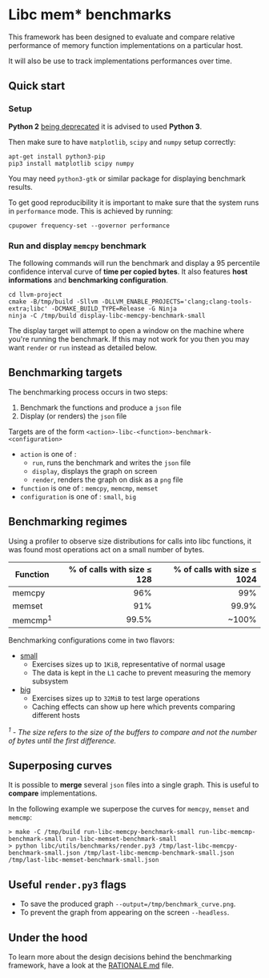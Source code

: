 # Libc mem* benchmarks

This framework has been designed to evaluate and compare relative performance of
memory function implementations on a particular host.

It will also be use to track implementations performances over time.

## Quick start

### Setup

**Python 2** [being deprecated](https://www.python.org/doc/sunset-python-2/) it is
advised to used **Python 3**.

Then make sure to have `matplotlib`, `scipy` and `numpy` setup correctly:

```shell
apt-get install python3-pip
pip3 install matplotlib scipy numpy
```
You may need `python3-gtk` or similar package for displaying benchmark results.

To get good reproducibility it is important to make sure that the system runs in
`performance` mode. This is achieved by running:

```shell
cpupower frequency-set --governor performance
```

### Run and display `memcpy` benchmark

The following commands will run the benchmark and display a 95 percentile
confidence interval curve of **time per copied bytes**. It also features **host
informations** and **benchmarking configuration**.

```shell
cd llvm-project
cmake -B/tmp/build -Sllvm -DLLVM_ENABLE_PROJECTS='clang;clang-tools-extra;libc' -DCMAKE_BUILD_TYPE=Release -G Ninja
ninja -C /tmp/build display-libc-memcpy-benchmark-small
```

The display target will attempt to open a window on the machine where you're
running the benchmark. If this may not work for you then you may want `render`
or `run` instead as detailed below.

## Benchmarking targets

The benchmarking process occurs in two steps:

1. Benchmark the functions and produce a `json` file
2. Display (or renders) the `json` file

Targets are of the form `<action>-libc-<function>-benchmark-<configuration>`

 - `action` is one of :
    - `run`, runs the benchmark and writes the `json` file
    - `display`, displays the graph on screen
    - `render`, renders the graph on disk as a `png` file
 - `function` is one of : `memcpy`, `memcmp`, `memset`
 - `configuration` is one of : `small`, `big`

## Benchmarking regimes

Using a profiler to observe size distributions for calls into libc functions, it
was found most operations act on a small number of bytes.

Function           | % of calls with size ≤ 128 | % of calls with size ≤ 1024
------------------ | --------------------------: | ---------------------------:
memcpy             | 96%                         | 99%
memset             | 91%                         | 99.9%
memcmp<sup>1</sup> | 99.5%                       | ~100%

Benchmarking configurations come in two flavors:

 - [small](libc/utils/benchmarks/configuration_small.json)
    - Exercises sizes up to `1KiB`, representative of normal usage
    - The data is kept in the `L1` cache to prevent measuring the memory
      subsystem
 - [big](libc/utils/benchmarks/configuration_big.json)
    - Exercises sizes up to `32MiB` to test large operations
    - Caching effects can show up here which prevents comparing different hosts

_<sup>1</sup> - The size refers to the size of the buffers to compare and not
the number of bytes until the first difference._

## Superposing curves

It is possible to **merge** several `json` files into a single graph. This is
useful to **compare** implementations.

In the following example we superpose the curves for `memcpy`, `memset` and
`memcmp`:

```shell
> make -C /tmp/build run-libc-memcpy-benchmark-small run-libc-memcmp-benchmark-small run-libc-memset-benchmark-small
> python libc/utils/benchmarks/render.py3 /tmp/last-libc-memcpy-benchmark-small.json /tmp/last-libc-memcmp-benchmark-small.json /tmp/last-libc-memset-benchmark-small.json
```

## Useful `render.py3` flags

 - To save the produced graph `--output=/tmp/benchmark_curve.png`.
 - To prevent the graph from appearing on the screen `--headless`.


## Under the hood

 To learn more about the design decisions behind the benchmarking framework,
 have a look at the [RATIONALE.md](RATIONALE.md) file.
